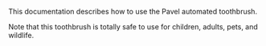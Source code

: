This documentation describes how to use the Pavel automated toothbrush. 

Note that this toothbrush is totally safe to use for children, adults, pets, and wildlife.
